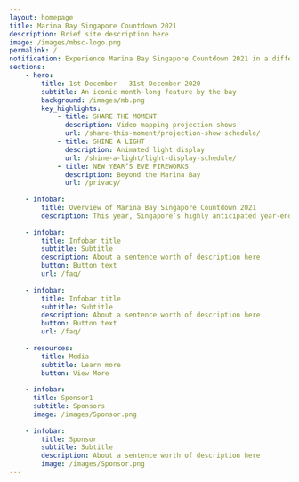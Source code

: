 ```yaml
---
layout: homepage
title: Marina Bay Singapore Countdown 2021
description: Brief site description here
image: /images/mbsc-logo.png
permalink: /
notification: Experience Marina Bay Singapore Countdown 2021 in a different light this year!
sections:
    - hero:
        title: 1st December - 31st December 2020
        subtitle: An iconic month-long feature by the bay
        background: /images/mb.png
        key_highlights:
            - title: SHARE THE MOMENT
              description: Video mapping projection shows
              url: /share-this-moment/projection-show-schedule/
            - title: SHINE A LIGHT 
              description: Animated light display
              url: /shine-a-light/light-display-schedule/
            - title: NEW YEAR’S EVE FIREWORKS
              description: Beyond the Marina Bay
              url: /privacy/
              
    - infobar:
        title: Overview of Marina Bay Singapore Countdown 2021 
        description: This year, Singapore’s highly anticipated year-end celebrations, MBSC 2021, brings forth a uniquely different experience for the public to enjoy virtually at the comfort of their own homes. MBSC 2021 presents an avenue that garners people across borders and from all walks of life to reflect on 2020 and to celebrate our hopes and aspirations for 2021 in unity. 
        
    - infobar:
        title: Infobar title
        subtitle: Subtitle
        description: About a sentence worth of description here
        button: Button text
        url: /faq/
        
    - infobar:
        title: Infobar title
        subtitle: Subtitle
        description: About a sentence worth of description here
        button: Button text
        url: /faq/        
        
    - resources:
        title: Media
        subtitle: Learn more
        button: View More
       
    - infobar:
      title: Sponsor1
      subtitle: Sponsors
      image: /images/Sponsor.png
    
    - infobar:
        title: Sponsor
        subtitle: Subtitle
        description: About a sentence worth of description here
        image: /images/Sponsor.png
---
```

